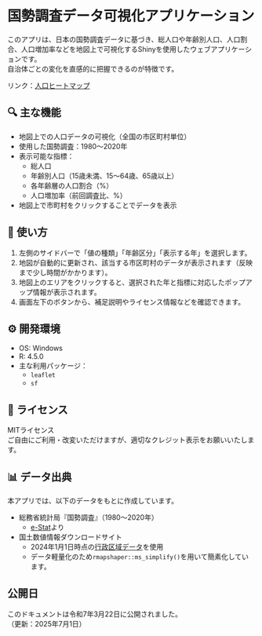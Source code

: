 # 国勢調査データ可視化アプリケーション

このアプリは、日本の国勢調査データに基づき、総人口や年齢別人口、人口割合、人口増加率などを地図上で可視化するShinyを使用したウェブアプリケーションです。  
自治体ごとの変化を直感的に把握できるのが特徴です。

リンク：[人口ヒートマップ](https://yo5uke.shinyapps.io/japan_population_heatmap/)

## 🔍 主な機能

- 地図上での人口データの可視化（全国の市区町村単位）
- 使用した国勢調査：1980～2020年
- 表示可能な指標：
  - 総人口
  - 年齢別人口（15歳未満、15～64歳、65歳以上）
  - 各年齢層の人口割合（%）
  - 人口増加率（前回調査比、%）
- 地図上で市町村をクリックすることでデータを表示

## 🧭 使い方

1.  左側のサイドバーで「値の種類」「年齢区分」「表示する年」を選択します。
2.  地図が自動的に更新され、該当する市区町村のデータが表示されます（反映まで少し時間がかかります）。
3.  地図上のエリアをクリックすると、選択された年と指標に対応したポップアップ情報が表示されます。
4.  画面左下のボタンから、補足説明やライセンス情報などを確認できます。

## ⚙️ 開発環境

- OS: Windows
- R: 4.5.0
- 主な利用パッケージ：
  - `leaflet`
  - `sf`

## 📝 ライセンス

MITライセンス  
ご自由にご利用・改変いただけますが、適切なクレジット表示をお願いいたします。

## 📊 データ出典

本アプリでは、以下のデータをもとに作成しています。

- 総務省統計局『国勢調査』（1980～2020年）
  - [e-Stat](https://www.e-stat.go.jp/stat-search?page=1&toukei=00200521&survey=%E5%9B%BD%E5%8B%A2%E8%AA%BF%E6%9F%BB)より
- 国土数値情報ダウンロードサイト
  - 2024年1月1日時点の[行政区域データ](https://nlftp.mlit.go.jp/ksj/gml/datalist/KsjTmplt-N03-2024.html)を使用
  - データ軽量化のため`rmapshaper::ms_simplify()`を用いて簡素化しています。

## 公開日

このドキュメントは令和7年3月22日に公開されました。  
（更新：2025年7月1日）
